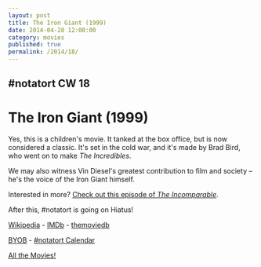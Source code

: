 ```yaml
---
layout: post
title: The Iron Giant (1999)
date: 2014-04-28 12:00:00
category: movies
published: true
permalink: /2014/18/
---
```


## \#notatort CW 18
# The Iron Giant \(1999\)

Yes, this is a children's movie. It tanked at the box office, but is now considered a classic. It's set in the cold war, and it's made by Brad Bird, who went on to make *The Incredibles*.  

We may also witness Vin Diesel's greatest contribution to film and society – he's the voice of the Iron Giant himself.

Interested in more? [Check out this episode of *The Incomparable*](http://5by5.tv/incomparable/74).

After this, #notatort is going on Hiatus!

[Wikipedia](http://en.wikipedia.org/wiki/The_iron_giant) - [IMDb](http://www.imdb.com/find?s=all&q=the+iron+giant) - [themoviedb](http://www.themoviedb.org/movie/10386-the-iron-giant)

<a href="http://en.wikipedia.org/wiki/BYOB_(beverage)">BYOB</a> - <a href="webcal://p09-calendarws.icloud.com/ca/subscribe/1/njhFKcFiNF5cQxQ-plsJccGfbuvf1pXvgKeMqimgE4ZFRgZps-DrReteg83YbLJaRhjuvwVD1DJ3eqmzmueLudNx8k_GF1p4khyUtrXpRxo">#notatort Calendar</a>

[All the Movies!](http://notatort.com/allthemovies/)

<!--include jquery & backstretch-->

<script type="text/javascript" src="https://ajax.googleapis.com/ajax/libs/jquery/1.7.2/jquery.min.js"></script>

<script type="text/javascript" src="http://notatort.com/jquery.backstretch.min.js"></script>

<script type="text/javascript">

$(function(){

     $(window).resize(function(){
     
         if($(this).width() >= 767){
         
             $.backstretch("http://notatort.com/bg1418.jpg", {speed: 150});
             
         }
         
      })
      
      .resize();//trigger resize on page load
      
});

</script>